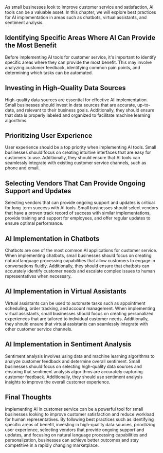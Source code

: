 
As small businesses look to improve customer service and satisfaction, AI tools can be a valuable asset. In this chapter, we will explore best practices for AI implementation in areas such as chatbots, virtual assistants, and sentiment analysis.

Identifying Specific Areas Where AI Can Provide the Most Benefit
----------------------------------------------------------------

Before implementing AI tools for customer service, it's important to identify specific areas where they can provide the most benefit. This may involve analyzing customer feedback, identifying common pain points, and determining which tasks can be automated.

Investing in High-Quality Data Sources
--------------------------------------

High-quality data sources are essential for effective AI implementation. Small businesses should invest in data sources that are accurate, up-to-date, and relevant to their business goals. Additionally, they should ensure that data is properly labeled and organized to facilitate machine learning algorithms.

Prioritizing User Experience
----------------------------

User experience should be a top priority when implementing AI tools. Small businesses should focus on creating intuitive interfaces that are easy for customers to use. Additionally, they should ensure that AI tools can seamlessly integrate with existing customer service channels, such as phone and email.

Selecting Vendors That Can Provide Ongoing Support and Updates
--------------------------------------------------------------

Selecting vendors that can provide ongoing support and updates is critical for long-term success with AI tools. Small businesses should select vendors that have a proven track record of success with similar implementations, provide training and support for employees, and offer regular updates to ensure optimal performance.

AI Implementation in Chatbots
-----------------------------

Chatbots are one of the most common AI applications for customer service. When implementing chatbots, small businesses should focus on creating natural language processing capabilities that allow customers to engage in conversations fluidly. Additionally, they should ensure that chatbots can accurately identify customer needs and escalate complex issues to human representatives when necessary.

AI Implementation in Virtual Assistants
---------------------------------------

Virtual assistants can be used to automate tasks such as appointment scheduling, order tracking, and account management. When implementing virtual assistants, small businesses should focus on creating personalized experiences that are tailored to individual customer needs. Additionally, they should ensure that virtual assistants can seamlessly integrate with other customer service channels.

AI Implementation in Sentiment Analysis
---------------------------------------

Sentiment analysis involves using data and machine learning algorithms to analyze customer feedback and determine overall sentiment. Small businesses should focus on selecting high-quality data sources and ensuring that sentiment analysis algorithms are accurately capturing customer feedback. Additionally, they should use sentiment analysis insights to improve the overall customer experience.

Final Thoughts
--------------

Implementing AI in customer service can be a powerful tool for small businesses looking to improve customer satisfaction and reduce workload for human representatives. By following best practices such as identifying specific areas of benefit, investing in high-quality data sources, prioritizing user experience, selecting vendors that provide ongoing support and updates, and focusing on natural language processing capabilities and personalization, businesses can achieve better outcomes and stay competitive in a rapidly changing marketplace.
